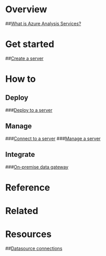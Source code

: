 # Overview
##[What is Azure Analysis Services?](analysis-services-overview.md)
# Get started
##[Create a server](analysis-services-create-server.md)

# How to 
## Deploy
###[Deploy to a server](analysis-services-deploy.md)

## Manage
###[Connect to a server](analysis-services-connect.md)
###[Manage a server](analysis-services-manage.md)
## Integrate
###[On-premise data gateway](analysis-services-gateway.md)

# Reference

# Related 

# Resources
##[Datasource connections](analysis-services-datasource.md)